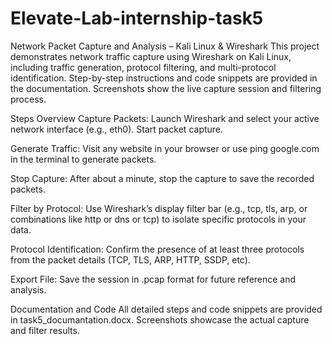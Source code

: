# Elevate-Lab-internship-task5

Network Packet Capture and Analysis – Kali Linux & Wireshark
This project demonstrates network traffic capture using Wireshark on Kali Linux, including traffic generation, protocol filtering, and multi-protocol identification. Step-by-step instructions and code snippets are provided in the documentation. Screenshots show the live capture session and filtering process.

Steps Overview
Capture Packets:
Launch Wireshark and select your active network interface (e.g., eth0). Start packet capture.

Generate Traffic:
Visit any website in your browser or use ping google.com in the terminal to generate packets.

Stop Capture:
After about a minute, stop the capture to save the recorded packets.

Filter by Protocol:
Use Wireshark’s display filter bar (e.g., tcp, tls, arp, or combinations like http or dns or tcp) to isolate specific protocols in your data.

Protocol Identification:
Confirm the presence of at least three protocols from the packet details (TCP, TLS, ARP, HTTP, SSDP, etc).

Export File:
Save the session in .pcap format for future reference and analysis.

Documentation and Code
All detailed steps and code snippets are provided in task5_documantation.docx. Screenshots showcase the actual capture and filter results.
